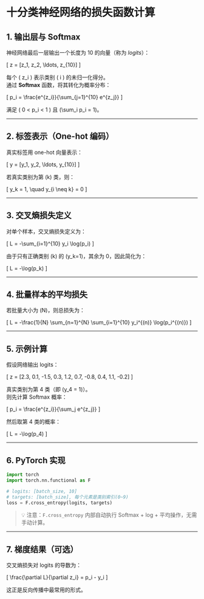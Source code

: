 # 十分类神经网络的损失函数计算

## 1. 输出层与 Softmax

神经网络最后一层输出一个长度为 10 的向量（称为 *logits*）：

\[
z = [z_1, z_2, \ldots, z_{10}]
\]

每个 \( z_i \) 表示类别 \( i \) 的未归一化得分。  
通过 **Softmax** 函数，将其转化为概率分布：

\[
p_i = \frac{e^{z_i}}{\sum_{j=1}^{10} e^{z_j}}
\]

满足 \( 0 < p_i < 1 \) 且 \(\sum_i p_i = 1\)。

---

## 2. 标签表示（One-hot 编码）

真实标签用 one-hot 向量表示：

\[
y = [y_1, y_2, \ldots, y_{10}]
\]

若真实类别为第 \(k\) 类，则：

\[
y_k = 1, \quad y_{i \neq k} = 0
\]

---

## 3. 交叉熵损失定义

对单个样本，交叉熵损失定义为：

\[
L = -\sum_{i=1}^{10} y_i \log(p_i)
\]

由于只有正确类别 \(k\) 的 \(y_k=1\)，其余为 0，因此简化为：

\[
L = -\log(p_k)
\]

---

## 4. 批量样本的平均损失

若批量大小为 \(N\)，则总损失为：

\[
L = -\frac{1}{N} \sum_{n=1}^{N} \sum_{i=1}^{10} y_i^{(n)} \log(p_i^{(n)})
\]

---

## 5. 示例计算

假设网络输出 logits：

\[
z = [2.3, 0.1, -1.5, 0.3, 1.2, 0.7, -0.8, 0.4, 1.1, -0.2]
\]

真实类别为第 4 类（即 \(y_4 = 1\)）。  
则先计算 Softmax 概率：

\[
p_i = \frac{e^{z_i}}{\sum_j e^{z_j}}
\]

然后取第 4 类的概率：

\[
L = -\log(p_4)
\]

---

## 6. PyTorch 实现

```python
import torch
import torch.nn.functional as F

# logits: [batch_size, 10]
# targets: [batch_size], 每个元素是类别索引(0~9)
loss = F.cross_entropy(logits, targets)
```

> 💡 注意：`F.cross_entropy` 内部自动执行 Softmax + log + 平均操作，无需手动计算。

---

## 7. 梯度结果（可选）

交叉熵损失对 logits 的导数为：

\[
\frac{\partial L}{\partial z_i} = p_i - y_i
\]

这正是反向传播中最常用的形式。
